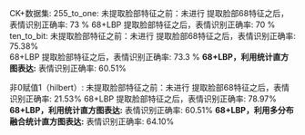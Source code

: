 CK+数据集:
  255_to_one:
    未提取脸部特征之前：未进行
    提取脸部68特征之后，表情识别正确率: 73 %
    68+LBP 提取脸部特征之后，表情识别正确率: 70 %   
  ten_to_bit:
    未提取脸部特征之前：未进行
    提取脸部68特征之后，表情识别正确率:  75.38%  
    68+LBP 提取脸部特征之后，表情识别正确率: 73.3 %   **68+LBP，利用统计直方图表达:** 表情识别正确率: 60.51%  
    

  非0赋值1（hilbert）:
    未提取脸部特征之前：未进行
    提取脸部68特征之后，表情识别正确率: 21.53% 
    68+LBP 提取脸部特征之后，表情识别正确率: 78.97%  **68+LBP，利用统计直方图表达:** 表情识别正确率: 60.51%   **68+LBP，利用多分布融合统计直方图表达:** 表情识别正确率: 64.10%